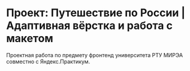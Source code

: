 # Проект: Путешествие по России | Адаптивная вёрстка и работа с макетом

Проектная работа по предмету фронтенд университета РТУ МИРЭА совместно с Яндекс.Практикум.
